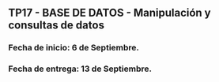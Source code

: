 ## TP17 - BASE DE DATOS - Manipulación y consultas de datos
### Fecha de inicio:  6 de Septiembre.
### Fecha de entrega:  13 de Septiembre.
